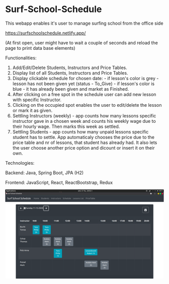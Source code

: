 # Surf-School-Schedule
This webapp enables it's user to manage surfing school from the office side

https://surfschoolschedule.netlify.app/

(At first open, user might have to wait a couple of seconds and reload the page to print data base elements)

Functionalities:
  1. Add/Edit/Delete Students, Instructors and Price Tables.
  2. Display list of all Students, Instructors and Price Tables.
  3. Display clickable schedule for chosen date:
    - if lesson's color is grey - lesson has not been given yet (status - To_Give)
    - if lesson's color is blue - it has already been given and market as Finished.
  4. After clicking on a free spot in the schedule user can add new lesson with specific Instructor.
  5. Clicking on the occupied spot enables the user to edit/delete the lesson or mark it as given.
  6. Settling Instructors (weekly) - app counts how many lessons specific instructor gave in a chosen week and counts his weekly wage due to their hourly wage. Then marks this week as settled.
  7. Settling Students - app counts how many unpaid lessons specific student has to settle. App automaticaly chooses the price due to the price table and nr of lessons, that student has already had. It also lets the user choose another price option and dicount or insert it on their own.
  
Technologies:

  Backend:
     Java, Spring Boot, JPA (H2)

  Frontend:
     JavaScript, React, ReactBootstrap, Redux
    
   ![Screenshot](screenshot.png)

    
 
 
